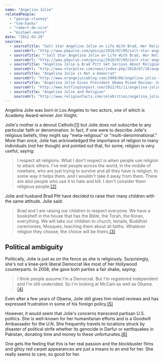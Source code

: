 ```yaml
---
name: "Angelina Jolie"
relatedPeople:
  - "george-clooney"
  - "tom-hanks"
  - "robert-de-niro"
  - "michael-moore"
date: "2012-03-29"
sources:
  - sourceTitle: "Salt Star Angelina Jolie on Life With Brad, Her Religious Beliefs and More"
    sourceUrl: "http://www.pbpulse.com/gossip/2010/07/09/salt-star-angelina-jolie-on-life-with-brad-her-religious-beliefs-and-more/"
  - sourceTitle: "'Salt Star Angelina Jolie on Life With Brad, Her Religious Beliefs and More"
    sourceUrl: "http://www.pbpulse.com/gossip/2010/07/09/salt-star-angelina-jolie-on-life-with-brad-her-religious-beliefs-and-more/"
  - sourceTitle: "Angelina Jolie & Brad Pitt Get Serious About Religion"
    sourceUrl: "http://www.starpulse.com/news/index.php/2010/07/10/angelina_jolie_brad_pitt_get_serious_"
  - sourceTitle: "Angelina Jolie is Not a Democrat"
    sourceUrl: "http://www.orangejuiceblog.com/2008/06/angelina-jolie-is-not-a-democrat/"
  - sourceTitle: "Angelina Jolie Gives President Obama Mixed Review: Some Things Wonderful, Others Frustrating"
    sourceUrl: "http://www.huffingtonpost.com/2012/01/11/angelina-jolie-gives-obama-mixed-wonderful-frustrating_n_1199772.html"
  - sourceTitle: "Angelina Jolie and Religion"
    sourceUrl: "http://www.religionfacts.com/celebrities/angelina_jolie.htm"
---
```


Angelina Jolie was born in Los Angeles to two actors, one of which is Academy Award-winner Jon Voight.

Jolie's mother is a devout Catholic<a class="source-citation" href="http://www.pbpulse.com/gossip/2010/07/09/salt-star-angelina-jolie-on-life-with-brad-her-religious-beliefs-and-more/" title="Salt Star Angelina Jolie on Life With Brad, Her Religious Beliefs and More">[1]</a> but Jolie does not subscribe to any particular faith or denomination. In fact, if one were to describe Jolie's religious beliefs, they might say "meta-religious" or "multi-denominational." More than once, Jolie has acknowledged the importance of religion to many individuals (not her though) and pointed out that, for some, religion is very useful, saying:

>I respect all religions. What I don't respect is when people use religion to attack others. I've met people across the world, in the middle of nowhere, who are just trying to survive and all they have is religion. In some way it helps them, and I wouldn't take it away from them. There are also people who use it to hate and kill. I don't consider them religious people.<a class="source-citation" href="http://www.pbpulse.com/gossip/2010/07/09/salt-star-angelina-jolie-on-life-with-brad-her-religious-beliefs-and-more/" title="&apos;Salt Star Angelina Jolie on Life With Brad, Her Religious Beliefs and More">[2]</a>

Jolie and husband Brad Pitt have decided to raise their many children with the same attitude. Jolie said:

>Brad and I are raising our children to respect everyone. We have a bookshelf in the house that has the Bible, the Torah, the Koran, everything. We will take our children to church, temple, Buddhist ceremonies, Mosques, teaching them about all faiths. Whatever religion they choose, the choice will be theirs.<a class="source-citation" href="http://www.starpulse.com/news/index.php/2010/07/10/angelina_jolie_brad_pitt_get_serious_" title="Angelina Jolie &amp; Brad Pitt Get Serious About Religion">[3]</a>

## Political ambiguity

Politically, Jolie is just as on the fence as she is religiously. Surprisingly, she's not a knee-jerk liberal Democrat like most of her Hollywood counterparts. In 2008, she gave both parties a fair shake, saying:

>I think people assume I'm a Democrat. But I'm registered independent and I'm still undecided. So I'm looking at McCain as well as Obama.<a class="source-citation" href="http://www.orangejuiceblog.com/2008/06/angelina-jolie-is-not-a-democrat/" title="Angelina Jolie is Not a Democrat">[4]</a>

Even after a few years of Obama, Jolie still gives him mixed reviews and has expressed frustration in some of his foreign policy.<a class="source-citation" href="http://www.huffingtonpost.com/2012/01/11/angelina-jolie-gives-obama-mixed-wonderful-frustrating_n_1199772.html" title="Angelina Jolie Gives President Obama Mixed Review: Some Things Wonderful, Others Frustrating">[5]</a>

However, it would seem that Jolie's concerns transcend partisan U.S. politics. She is well-known for her humanitarian efforts and is a Goodwill Ambassador for the U.N. She frequently travels to locations struck by disaster of political strife whether its genocide in Darfur or earthquakes in Pakistan, donating time and money to these unfortunates.<a class="source-citation" href="http://www.religionfacts.com/celebrities/angelina_jolie.htm" title="Angelina Jolie and Religion">[6]</a>

One gets the feeling that this is her real passion and the blockbuster films and glitzy red carpet appearances are just a means to an end for her. She really seems to care, so good for her.